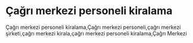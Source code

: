 # Çağrı merkezi personeli kiralama
Çağrı merkezi personeli kiralama,Çağrı merkezi personeli,çağrı merkezi şirketi,çağrı merkezi kirala,çağrı merkezi personeli kiralama,Çağrı Merkezi
